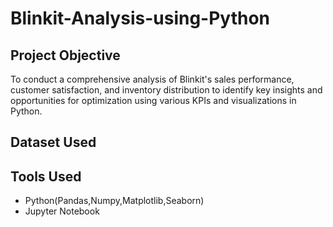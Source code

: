 # Blinkit-Analysis-using-Python

## Project Objective
To conduct a comprehensive analysis of Blinkit's sales performance, customer satisfaction, and inventory distribution to identify key insights and opportunities for optimization using various KPIs and visualizations in Python.

## Dataset Used

## Tools Used
- Python(Pandas,Numpy,Matplotlib,Seaborn)
- Jupyter Notebook
